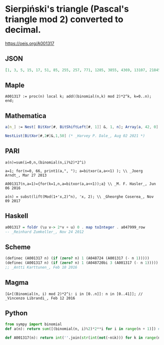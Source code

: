 # Sierpiński's triangle \(Pascal's triangle mod 2\) converted to decimal\.
https://oeis.org/A001317
## JSON
```JSON
[1, 3, 5, 15, 17, 51, 85, 255, 257, 771, 1285, 3855, 4369, 13107, 21845, 65535, 65537, 196611, 327685, 983055, 1114129, 3342387, 5570645, 16711935, 16843009, 50529027, 84215045, 252645135, 286331153, 858993459, 1431655765, 4294967295, 4294967297, 12884901891, 21474836485, 64424509455, 73014444049, 219043332147, 365072220245, 1095216660735, 1103806595329, 3311419785987]
```
## Maple
```Maple
A001317 := proc(n) local k; add((binomial(n,k) mod 2)*2^k, k=0..n); end;
```
## Mathematica
```Mathematica
a[n_] := Nest[ BitXor[#, BitShiftLeft[#, 1]] &, 1, n]; Array[a, 42, 0] (* Joel Madigan (dochoncho(AT)gmail.com), Dec 03 2007 *)
```
```Mathematica
NestList[BitXor[#,2#]&,1,50] (* _Harvey P. Dale_, Aug 02 2021 *)
```
## PARI
```PARI
a(n)=sum(i=0,n,(binomial(n,i)%2)*2^i)
```
```PARI
a=1; for(n=0, 66, print1(a,", "); a=bitxor(a,a<<1) ); \\ _Joerg Arndt_, Mar 27 2013
```
```PARI
A001317(n,a=1)={for(k=1,n,a=bitxor(a,a<<1));a} \\ _M. F. Hasler_, Jun 06 2016
```
```PARI
a(n) = subst(lift(Mod(1+'x,2)^n), 'x, 2); \\ _Gheorghe Coserea_, Nov 09 2017
```
## Haskell
```Haskell
a001317 = foldr (\u v-> 2*v + u) 0 . map toInteger . a047999_row
-- _Reinhard Zumkeller_, Nov 24 2012
```
## Scheme
```Scheme
(definec (A001317 n) (if (zero? n) 1 (A048724 (A001317 (- n 1)))))
(definec (A001317 n) (if (zero? n) 1 (A048720bi 3 (A001317 (- n 1))))) ;; Where A048720bi implements the dyadic function given in A048720.
;; _Antti Karttunen_, Feb 10 2016
```
## Magma
```Magma
[&+[(Binomial(n, i) mod 2)*2^i: i in [0..n]]: n in [0..41]]; // _Vincenzo Librandi_, Feb 12 2016
```
## Python
```Python
from sympy import binomial
def a(n): return sum([(binomial(n, i)%2)*2**i for i in range(n + 1)]) # _Indranil Ghosh_, Apr 11 2017
```
```Python
def A001317(n): return int(''.join(str(int(not(~n&k))) for k in range(n+1)),2) # _Chai Wah Wu_, Feb 04 2022
```
